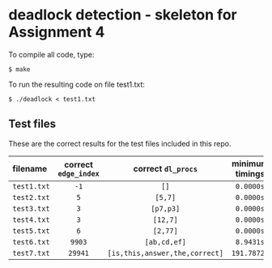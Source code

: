 # deadlock detection - skeleton for Assignment 4

To compile all code, type:
```
$ make
```

To run the resulting code on file test1.txt:
```
$ ./deadlock < test1.txt
```


## Test files

These are the correct results for the test files included in this repo.

| filename   | correct `edge_index` | correct `dl_procs` | minimum timings     | good timings     |
| :---------- | :-------------: | :-----------: | :-----------------: | :--------------: |
| `test1.txt` | `-1`            | `[]`          | `0.0000s`           | `0.0000s`        |
| `test2.txt` | `5`             | `[5,7]`       | `0.0000s`           | `0.0000s`        |
| `test3.txt` | `3`             | `[p7,p3]`     | `0.0000s`           | `0.0000s`        |
| `test4.txt` | `3`             | `[12,7]`      | `0.0000s`           | `0.0000s`        |
| `test5.txt` | `6`             | `[2,77]`      | `0.0000s`           | `0.0000s`        |
| `test6.txt` | `9903`          | `[ab,cd,ef]`  |`8.9431s`            | `0.8771s`        |
| `test7.txt` | `29941`         | `[is,this,answer,the,correct]`  |`191.7872s`    | `8.0726s`        |


